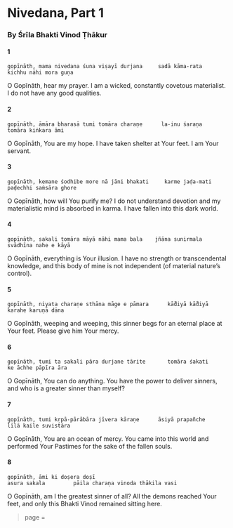 # Nivedana, Part 1

### By Śrīla Bhakti Vinod Ṭhākur

#### 1

    gopīnāth, mama nivedana śuna viṣayī durjana     sadā kāma-rata
    kichhu nāhi mora guṇa

O Gopīnāth, hear my prayer. I am a wicked, constantly covetous materialist. I do not have any good qualities.

#### 2

    gopīnāth, āmāra bharasā tumi tomāra charaṇe      la-inu śaraṇa
    tomāra kiṅkara āmi

O Gopīnāth, You are my hope. I have taken shelter at Your feet. I am Your servant.

#### 3

    gopīnāth, kemane śodhibe more nā jāni bhakati     karme jaḍa-mati
    paḍechhi saṁsāra ghore

O Gopīnāth, how will You purify me? I do not understand devotion and my materialistic mind is absorbed in karma. I have fallen into this dark world.

#### 4

    gopīnāth, sakali tomāra māyā nāhi mama bala    jñāna sunirmala
    svādhīna nahe e kāyā

O Gopīnāth, everything is Your illusion. I have no strength or transcendental knowledge, and this body of mine is not independent (of material nature’s control).

#### 5

    gopīnāth, niyata charaṇe sthāna māge e pāmara      kā̐diyā kā̐diyā
    karahe karuṇā dāna

O Gopīnāth, weeping and weeping, this sinner begs for an eternal place at Your feet. Please give him Your mercy.

#### 6

    gopīnāth, tumi ta sakali pāra durjane tārite       tomāra śakati
    ke āchhe pāpīra āra

O Gopīnāth, You can do anything. You have the power to deliver sinners, and who is a greater sinner than myself?

#### 7

    gopīnāth, tumi kṛpā-pārābāra jīvera kāraṇe      āsiyā prapañche
    līlā kaile suvistāra

O Gopīnāth, You are an ocean of mercy. You came into this world and performed Your Pastimes for the sake of the fallen souls.

#### 8

    gopīnāth, āmi ki doṣera doṣī
    asura sakala         pāila charaṇa vinoda thākila vasi

O Gopīnāth, am I the greatest sinner of all? All the demons reached Your feet, and only this Bhakti Vinod remained sitting here.


> page = 
